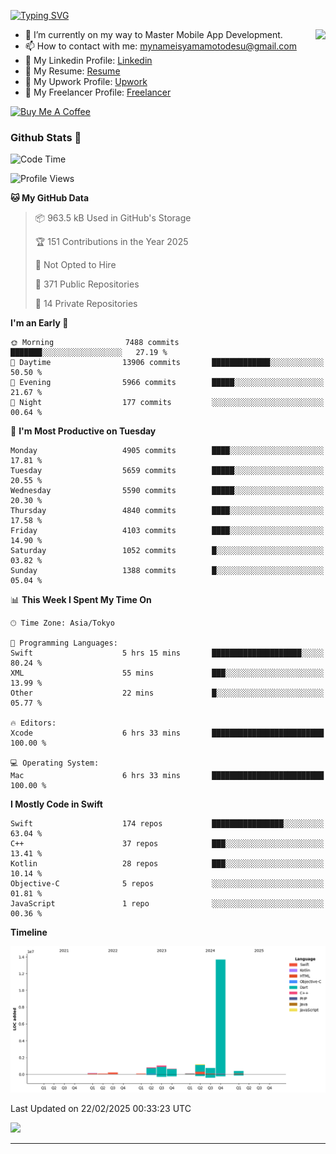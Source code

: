 
[![Typing SVG](https://readme-typing-svg.demolab.com/?lines=Thank+You+For+Visiting!!;You+Are+Welcome✨;I+am+Kyo+Yamamoto;Mobile+Developer)](https://git.io/typing-svg)
<p>
<img align="right" src="https://media.giphy.com/media/26ufdb3cYKwbRtYVW/giphy.gif" style="max-width:100%;" height="150px">

- 🌱 I’m currently on my way to Master Mobile App Development.
- 📫 How to contact with me: mynameisyamamotodesu@gmail.com
- 🔗 My Linkedin Profile: [Linkedin](https://www.linkedin.com/in/kyo-yamamoto-a2ab50239)
- 🔗 My Resume: [Resume](https://www.kickresume.com/cv/rNok4e/)
- 🔗 My Upwork Profile: [Upwork](https://www.upwork.com/freelancers/~01aa9115102bb4af25)
- 🔗 My Freelancer Profile: [Freelancer](https://www.freelancer.com/u/yamamotodesu)

<a href="https://www.buymeacoffee.com/kyoyamamoto" target="_blank"><img src="https://cdn.buymeacoffee.com/buttons/default-orange.png" alt="Buy Me A Coffee" height="41" width="174"></a>

### Github Stats 🥇 
<!--START_SECTION:waka-->
![Code Time](http://img.shields.io/badge/Code%20Time-1%2C064%20hrs%2027%20mins-blue)

![Profile Views](http://img.shields.io/badge/Profile%20Views-0-blue)

**🐱 My GitHub Data** 

> 📦 963.5 kB Used in GitHub's Storage 
 > 
> 🏆 151 Contributions in the Year 2025
 > 
> 🚫 Not Opted to Hire
 > 
> 📜 371 Public Repositories 
 > 
> 🔑 14 Private Repositories 
 > 
**I'm an Early 🐤** 

```text
🌞 Morning                7488 commits        ███████░░░░░░░░░░░░░░░░░░   27.19 % 
🌆 Daytime                13906 commits       █████████████░░░░░░░░░░░░   50.50 % 
🌃 Evening                5966 commits        █████░░░░░░░░░░░░░░░░░░░░   21.67 % 
🌙 Night                  177 commits         ░░░░░░░░░░░░░░░░░░░░░░░░░   00.64 % 
```
📅 **I'm Most Productive on Tuesday** 

```text
Monday                   4905 commits        ████░░░░░░░░░░░░░░░░░░░░░   17.81 % 
Tuesday                  5659 commits        █████░░░░░░░░░░░░░░░░░░░░   20.55 % 
Wednesday                5590 commits        █████░░░░░░░░░░░░░░░░░░░░   20.30 % 
Thursday                 4840 commits        ████░░░░░░░░░░░░░░░░░░░░░   17.58 % 
Friday                   4103 commits        ████░░░░░░░░░░░░░░░░░░░░░   14.90 % 
Saturday                 1052 commits        █░░░░░░░░░░░░░░░░░░░░░░░░   03.82 % 
Sunday                   1388 commits        █░░░░░░░░░░░░░░░░░░░░░░░░   05.04 % 
```


📊 **This Week I Spent My Time On** 

```text
🕑︎ Time Zone: Asia/Tokyo

💬 Programming Languages: 
Swift                    5 hrs 15 mins       ████████████████████░░░░░   80.24 % 
XML                      55 mins             ███░░░░░░░░░░░░░░░░░░░░░░   13.99 % 
Other                    22 mins             █░░░░░░░░░░░░░░░░░░░░░░░░   05.77 % 

🔥 Editors: 
Xcode                    6 hrs 33 mins       █████████████████████████   100.00 % 

💻 Operating System: 
Mac                      6 hrs 33 mins       █████████████████████████   100.00 % 
```

**I Mostly Code in Swift** 

```text
Swift                    174 repos           ████████████████░░░░░░░░░   63.04 % 
C++                      37 repos            ███░░░░░░░░░░░░░░░░░░░░░░   13.41 % 
Kotlin                   28 repos            ███░░░░░░░░░░░░░░░░░░░░░░   10.14 % 
Objective-C              5 repos             ░░░░░░░░░░░░░░░░░░░░░░░░░   01.81 % 
JavaScript               1 repo              ░░░░░░░░░░░░░░░░░░░░░░░░░   00.36 % 
```



**Timeline**

![Lines of Code chart](https://raw.githubusercontent.com/YamamotoDesu/YamamotoDesu/main/assets/bar_graph.png)


 Last Updated on 22/02/2025 00:33:23 UTC
<!--END_SECTION:waka-->

![](https://github-profile-summary-cards.vercel.app/api/cards/profile-details?username=YamamotoDesu&theme=vue)

----
